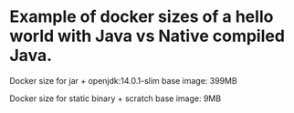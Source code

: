 # Example of docker sizes of a hello world with Java vs Native compiled Java.

Docker size for jar + openjdk:14.0.1-slim base image: 399MB

Docker size for static binary + scratch base image: 9MB
